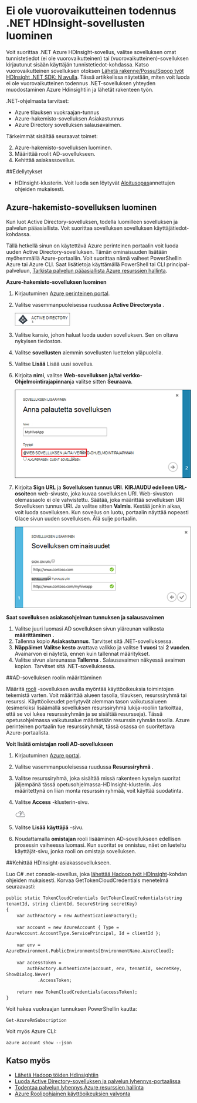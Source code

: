 <properties
    pageTitle="Luo ei ole vuorovaikutteinen käyttöoikeuksien Hdinsightiin .NET saaneilta | Microsoft Azure"
    description="Opettele luomaan ei ole vuorovaikutteinen todennus .NET HDInsight-sovellukset."
    editor="cgronlun"
    manager="jhubbard"
    services="hdinsight"
    documentationCenter=""
    tags="azure-portal"
    authors="mumian"/>

<tags
    ms.service="hdinsight"
    ms.workload="big-data"
    ms.tgt_pltfrm="na"
    ms.devlang="na"
    ms.topic="article"
    ms.date="09/02/2016"
    ms.author="jgao"/>

# <a name="create-non-interactive-authentication-net-hdinsight-applications"></a>Ei ole vuorovaikutteinen todennus .NET HDInsight-sovellusten luominen

Voit suorittaa .NET Azure HDInsight-sovellus, valitse sovelluksen omat tunnistetiedot (ei ole vuorovaikutteinen) tai (vuorovaikutteinen)-sovelluksen kirjautunut sisään käyttäjän tunnistetiedot-kohdassa. Katso vuorovaikutteinen sovelluksen otoksen [Lähetä rakenne/Possu/Sqoop työt HDInsight .NET SDK: N avulla](hdinsight-submit-hadoop-jobs-programmatically.md#submit-hivepigsqoop-jobs-using-hdinsight-net-sdk). Tässä artikkelissa näytetään, miten voit luoda ei ole vuorovaikutteinen todennus .NET-sovelluksen yhteyden muodostaminen Azure Hdinsightiin ja lähetät rakenteen työn.

.NET-ohjelmasta tarvitset:

- Azure tilauksen vuokraajan-tunnus
- Azure-hakemisto-sovelluksen Asiakastunnus
- Azure Directory sovelluksen salausavaimen.  

Tärkeimmät sisältää seuraavat toimet:

2. Azure-hakemisto-sovelluksen luominen.
2. Määrittää roolit AD-sovellukseen.
3. Kehittää asiakassovellus.


##<a name="prerequisites"></a>Edellytykset

- HDInsight-klusterin. Voit luoda sen löytyvät [Aloitusopas](hdinsight-hadoop-linux-tutorial-get-started.md#create-cluster)annettujen ohjeiden mukaisesti. 




## <a name="create-azure-directory-application"></a>Azure-hakemisto-sovelluksen luominen 
Kun luot Active Directory-sovelluksen, todella luomilleen sovelluksen ja palvelun pääasiallista. Voit suorittaa sovelluksen sovelluksen käyttäjätiedot-kohdassa.

Tällä hetkellä sinun on käytettävä Azure perinteinen portaalin voit luoda uuden Active Directory-sovelluksen. Tämän ominaisuuden lisätään myöhemmällä Azure-portaaliin. Voit suorittaa nämä vaiheet PowerShellin Azure tai Azure CLI. Saat lisätietoja käyttämällä PowerShell tai CLI principal-palveluun, [Tarkista palvelun pääasiallista Azure resurssien hallinta](../resource-group-authenticate-service-principal.md).

**Azure-hakemisto-sovelluksen luominen**

1.  Kirjautuminen [Azure perinteinen portal]( https://manage.windowsazure.com/).
2.  Valitse vasemmanpuoleisessa ruudussa **Active Directorysta** .

    ![Azure perinteinen portaalin active Directoryyn](.\media\hdinsight-create-non-interactive-authentication-dotnet-application\active-directory.png)
    
3.  Valitse kansio, johon haluat luoda uuden sovelluksen. Sen on oltava nykyisen tiedoston.
4.  Valitse **sovellusten** aiemmin sovellusten luettelon yläpuolella.
5.  Valitse **Lisää** Lisää uusi sovellus.
6.  Kirjoita **nimi**, valitse **Web-sovelluksen ja/tai verkko-Ohjelmointirajapinnan**ja valitse sitten **Seuraava**.

    ![Uusi azure active directory-sovellus](.\media\hdinsight-create-non-interactive-authentication-dotnet-application\hdinsight-add-ad-application.png)

7.  Kirjoita **Sign URL** ja **Sovelluksen tunnus URI**. **KIRJAUDU edelleen URL-osoite**on web-sivusto, joka kuvaa sovelluksen URI. Web-sivuston olemassaolo ei ole vahvistettu. Säätää, joka määrittää sovelluksen URI Sovelluksen tunnus URI. Ja valitse sitten **Valmis**.
Kestää jonkin aikaa, voit luoda sovelluksen.  Kun sovellus on luotu, portaalin näyttää nopeasti Glace sivun uuden sovelluksen. Älä sulje portaalin. 

    ![azure active directory-sovelluksen uudet ominaisuudet](.\media\hdinsight-create-non-interactive-authentication-dotnet-application\hdinsight-add-ad-application-properties.png)

**Saat sovelluksen asiakasohjelman tunnuksen ja salausavaimen**

1.  Valitse juuri luomasi AD sovelluksen sivun yläreunan valikosta **määrittäminen** .
2.  Tallenna kopio **Asiakastunnus**. Tarvitset sitä .NET-sovelluksessa.
3.  **Näppäimet** **Valitse kesto** avattava valikko ja valitse **1 vuosi** tai **2 vuoden**. Avainarvon ei näytetä, ennen kuin tallennat määritykset.
4.  Valitse sivun alareunassa **Tallenna** . Salausavaimen näkyessä avaimen kopion. Tarvitset sitä .NET-sovelluksessa.

##<a name="assign-ad-application-to-role"></a>AD-sovelluksen roolin määrittäminen

Määritä [rooli](../active-directory/role-based-access-built-in-roles.md) -sovelluksen avulla myöntää käyttöoikeuksia toimintojen tekemistä varten. Voit määrittää alueen tasolla, tilauksen, resurssiryhmä tai resurssi. Käyttöoikeudet periytyvät alemman tason vaikutusalueen (esimerkiksi lisäämällä sovelluksen resurssiryhmä lukija-rooliin tarkoittaa, että se voi lukea resurssiryhmän ja se sisältää resursseja). Tässä opetusohjelmassa vaikutusalue määritetään resurssin ryhmän tasolla.  Azure perinteinen portaalin tue resurssiryhmät, tässä osassa on suoritettava Azure-portaalista. 

**Voit lisätä omistajan rooli AD-sovellukseen**

1.  Kirjautuminen [Azure portal](https://portal.azure.com).
2.  Valitse vasemmanpuoleisessa ruudussa **Resurssiryhmä** .
3.  Valitse resurssiryhmä, joka sisältää missä rakenteen kyselyn suoritat jäljempänä tässä opetusohjelmassa-HDInsight-klusterin. Jos määritettynä on liian monta resurssin ryhmää, voit käyttää suodatinta.
4.  Valitse **Access** -klusterin-sivu.

    ![cloud ja thunderbolt kuvaketta = pikaopas](./media/hdinsight-hadoop-create-linux-cluster-portal/quickstart.png)
5.  Valitse **Lisää** **käyttäjiä** -sivu.
6.  Noudattamalla **omistajan** rooli lisääminen AD-sovellukseen edellisen prosessin vaiheessa luomasi. Kun suoritat se onnistuu, näet on lueteltu käyttäjät-sivu, jonka rooli on omistaja sovelluksen.


##<a name="develop-hdinsight-client-application"></a>Kehittää HDInsight-asiakassovellukseen.

Luo C# .net console-sovellus, joka [lähettää Hadoop työt HDInsight](hdinsight-submit-hadoop-jobs-programmatically.md#submit-hivepigsqoop-jobs-using-hdinsight-net-sdk)-kohdan ohjeiden mukaisesti. Korvaa GetTokenCloudCredentials menetelmä seuraavasti:

    public static TokenCloudCredentials GetTokenCloudCredentials(string tenantId, string clientId, SecureString secretKey)
    {
        var authFactory = new AuthenticationFactory();

        var account = new AzureAccount { Type = AzureAccount.AccountType.ServicePrincipal, Id = clientId };

        var env = AzureEnvironment.PublicEnvironments[EnvironmentName.AzureCloud];

        var accessToken =
            authFactory.Authenticate(account, env, tenantId, secretKey, ShowDialog.Never)
                .AccessToken;

        return new TokenCloudCredentials(accessToken);
    }

Voit hakea vuokraajan tunnuksen PowerShellin kautta:

    Get-AzureRmSubscription

Voit myös Azure CLI:

    azure account show --json

      
## <a name="see-also"></a>Katso myös

- [Lähetä Hadoop töiden Hdinsightiin](hdinsight-submit-hadoop-jobs-programmatically.md)
- [Luoda Active Directory-sovelluksen ja palvelun lyhennys-portaalissa](../resource-group-create-service-principal-portal.md)
- [Todentaa palvelun lyhennys Azure resurssien hallinta](../resource-group-authenticate-service-principal.md)
- [Azure Roolipohjainen käyttöoikeuksien valvonta](../active-directory/role-based-access-control-configure.md)
